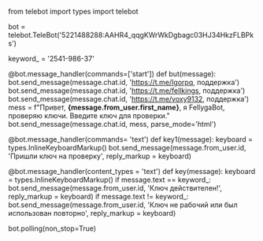 from telebot import types
import telebot

bot = telebot.TeleBot('5221488288:AAHR4_qqgKWrWkDgbagc03HJ34HkzFLBPks')

keyword_ = '2541-986-37'

@bot.message_handler(commands=['start'])
def but(message):
    bot.send_message(message.chat.id, 'https://t.me/Igorpq, поддержка')
    bot.send_message(message.chat.id, 'https://t.me/fellkings, поддержка')
    bot.send_message(message.chat.id, 'https://t.me/voxy9132, поддержка')
    mess = f"Привет, <b>{message.from_user.first_name}</b>, я FellygaBot,  проверяю ключи. Введите ключ для проверки."
    bot.send_message(message.chat.id, mess, parse_mode='html')

@bot.message_handler(commands= 'text')
def key1(message):
    keyboard = types.InlineKeyboardMarkup()
    bot.send_message(message.from_user.id, 'Пришли ключ на проверку', reply_markup = keyboard)

@bot.message_handler(content_types = 'text')
def key(message):
    keyboard = types.InlineKeyboardMarkup()
    if message.text == keyword_:
        bot.send_message(message.from_user.id, 'Ключ действителен!', reply_markup = keyboard)
    if message.text != keyword_:
        bot.send_message(message.from_user.id, 'Ключ не рабочий или был использован повторно', reply_markup = keyboard)

bot.polling(non_stop=True)
